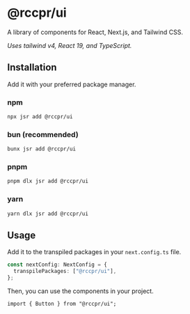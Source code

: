 # @rccpr/ui

A library of components for React, Next.js, and Tailwind CSS.

_Uses tailwind v4, React 19, and TypeScript._

## Installation

Add it with your preferred package manager.

### npm

```bash
npx jsr add @rccpr/ui
```

### bun (recommended)

```bash
bunx jsr add @rccpr/ui
```

### pnpm

```bash
pnpm dlx jsr add @rccpr/ui
```

### yarn

```bash
yarn dlx jsr add @rccpr/ui
```

## Usage

Add it to the transpiled packages in your `next.config.ts` file.

```ts
const nextConfig: NextConfig = {
  transpilePackages: ["@rccpr/ui"],
};
```

Then, you can use the components in your project.

```tsx
import { Button } from "@rccpr/ui";
```
